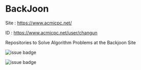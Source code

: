 # BackJoon

Site : https://www.acmicpc.net/

ID : https://www.acmicpc.net/user/changun

Repositories to Solve Algorithm Problems at the Backjoon Site

![issue badge](https://img.shields.io/badge/Language-C%2B%2B-red?style=flat&logo=cplusplus&logoColor=white)

![issue badge](https://img.shields.io/badge/LeetCode-algorithm-critical?style=flat&logo=LeetCode&logoColor=FFFFFF)
